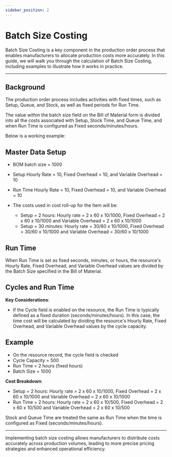 ```yaml
---
sidebar_position: 2
---
```


# Batch Size Costing

Batch Size Costing is a key component in the production order process that enables manufacturers to allocate production costs more accurately. In this guide, we will walk you through the calculation of Batch Size Costing, including examples to illustrate how it works in practice.

---

## Background

The production order process includes activities with fixed times, such as Setup, Queue, and Stock, as well as fixed periods for Run Time.

The value within the batch size field on the Bill of Material form is divided into all the costs associated with Setup, Stock Time, and Queue Time, and when Run Time is configured as Fixed seconds/minutes/hours.

Below is a working example:

## Master Data Setup

- BOM batch size = 1000
- Setup Hourly Rate = 10, Fixed Overhead = 10, and Variable Overhead = 10
- Run Time Hourly Rate = 10, Fixed Overhead = 10, and Variable Overhead = 10
- The costs used in cost roll-up for the Item will be:

  - Setup = 2 hours: Hourly rate = 2 x 60 x 10/1000, Fixed Overhead = 2 x 60 x 10/1000 and Variable Overhead = 2 x 60 x 10/1000
  - Setup = 30 minutes: Hourly rate = 30/60 x 10/1000, Fixed Overhead = 30/60 x 10/1000 and Variable Overhead = 30/60 x 10/1000

## Run Time

When Run Time is set as fixed seconds, minutes, or hours, the resource's Hourly Rate, Fixed Overhead, and Variable Overhead values are divided by the Batch Size specified in the Bill of Material.

## Cycles and Run Time

**Key Considerations**:

- If the Cycle field is enabled on the resource, the Run Time is typically defined as a fixed duration (seconds/minutes/hours).
In this case, the time cost will be calculated by dividing the resource's Hourly Rate, Fixed Overhead, and Variable Overhead values by the cycle capacity.

## Example

- On the resource record, the cycle field is checked
- Cycle Capacity = 500
- Run Time = 2 hours (fixed hours)
- Batch Size = 1000

**Cost Breakdown**:

- Setup = 2 hours: Hourly rate = 2 x 60 x 10/1000, Fixed Overhead = 2 x 60 x 10/1000 and Variable Overhead = 2 x 60 x 10/1000
- Run Time = 2 hours: Hourly rate = 2 x 60 x 10/500, Fixed Overhead = 2 x 60 x 10/500 and Variable Overhead = 2 x 60 x 10/500

Stock and Queue Time are treated the same as Run Time when the time is configured as Fixed (seconds/minutes/hours).

---
Implementing batch size costing allows manufacturers to distribute costs accurately across production volumes, leading to more precise pricing strategies and enhanced operational efficiency.
